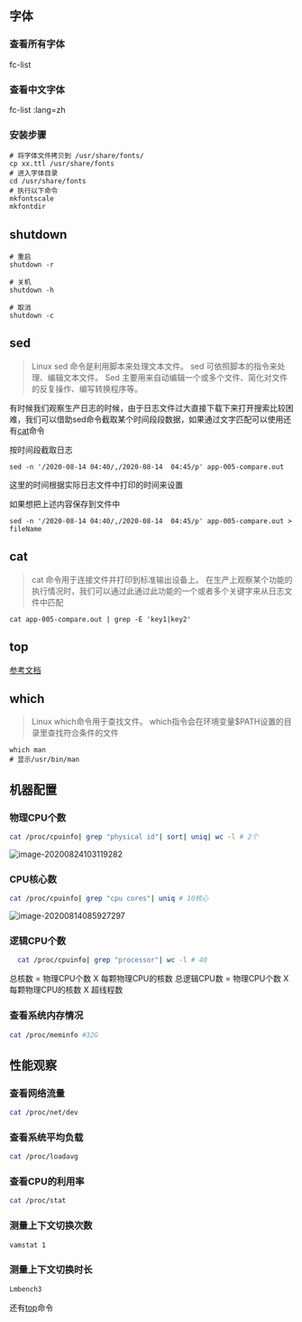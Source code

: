 ## 字体

### 查看所有字体
fc-list

### 查看中文字体
fc-list :lang=zh

### 安装步骤

~~~shell
# 将字体文件拷贝到 /usr/share/fonts/
cp xx.ttl /usr/share/fonts
# 进入字体目录
cd /usr/share/fonts
# 执行以下命令
mkfontscale
mkfontdir
~~~

## shutdown

~~~ shell
# 重启
shutdown -r

# 关机
shutdown -h

# 取消
shutdown -c

~~~


## sed

> Linux sed 命令是利用脚本来处理文本文件。
> sed 可依照脚本的指令来处理、编辑文本文件。
> Sed 主要用来自动编辑一个或多个文件、简化对文件的反复操作、编写转换程序等。

有时候我们观察生产日志的时候，由于日志文件过大直接下载下来打开搜索比较困难，我们可以借助sed命令截取某个时间段段数据，如果通过文字匹配可以使用还有[cat](#cat)命令

按时间段截取日志
~~~ shell
sed -n '/2020-08-14 04:40/,/2020-08-14  04:45/p' app-005-compare.out
~~~
这里的时间根据实际日志文件中打印的时间来设置

如果想把上述内容保存到文件中
~~~ shell
sed -n '/2020-08-14 04:40/,/2020-08-14  04:45/p' app-005-compare.out > fileName
~~~

## cat
> cat 命令用于连接文件并打印到标准输出设备上。
在生产上观察某个功能的执行情况时，我们可以通过此通过此功能的一个或者多个关键字来从日志文件中匹配
~~~ shell
cat app-005-compare.out | grep -E 'key1|key2'  
~~~

## top
[参考文档](https://www.cnblogs.com/niuben/p/12017242.html)

## which
> Linux which命令用于查找文件。
which指令会在环境变量$PATH设置的目录里查找符合条件的文件

~~~ shell
which man
# 显示/usr/bin/man
~~~ 

## 机器配置
### 物理CPU个数 

~~~ bash
cat /proc/cpuinfo| grep "physical id"| sort| uniq| wc -l # 2个
~~~



![image-20200824103119282](https://gitee.com/zengsl/picBed/raw/master/img/image-20200824103119282.png)

### CPU核心数 

~~~ bash
cat /proc/cpuinfo| grep "cpu cores"| uniq # 10核心
~~~



![image-20200814085927297](https://gitee.com/zengsl/picBed/raw/master/image-20200814085927297.png)

### 逻辑CPU个数

~~~ bash
  cat /proc/cpuinfo| grep "processor"| wc -l # 40
~~~


总核数 = 物理CPU个数 X 每颗物理CPU的核数 
总逻辑CPU数 = 物理CPU个数 X 每颗物理CPU的核数 X 超线程数


### 查看系统内存情况

~~~bash
cat /proc/meminfo #32G
~~~


## 性能观察
### 查看网络流量

~~~bash
cat /proc/net/dev
~~~





### 查看系统平均负载

~~~bash
cat /proc/loadavg
~~~


### 查看CPU的利用率

~~~bash
cat /proc/stat
~~~



### 测量上下文切换次数

~~~bash
vamstat 1
~~~


### 测量上下文切换时长

~~~bash
Lmbench3
~~~
还有[top](#top)命令



